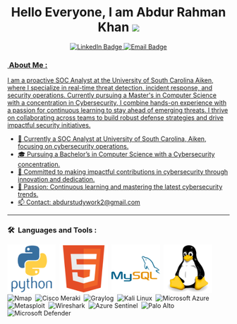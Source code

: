 


<head>
  <meta charset="UTF-8">
  <meta name="viewport" content="width=device-width, initial-scale=1.0">
</head>
<body>
<div style="text-align: center;">

  <h1 align="center">Hello Everyone, I am Abdur Rahman Khan <img src="[https://www.google.com/imgres?q=watch%20dogs%20%20gif%20transparent&imgurl=https%3A%2F%2Fi.gifer.com%2F7pC3.gif&imgrefurl=https%3A%2F%2Fgifer.com%2Fen%2F7pC3&docid=hu7C3dw8VHbNeM&tbnid=_ybsbAMkT8NerM&vet=12ahUKEwjhv7qXge-NAxW2l4kEHZxBIB8QM3oECEEQAA..i&w=480&h=260&hcb=2&ved=2ahUKEwjhv7qXge-NAxW2l4kEHZxBIB8QM3oECEEQA](https://i.gifer.com/7pC3.mp4)A" width="40"></h1>

 
</div>
<p align="center">
<a href="https://www.linkedin.com/in/abdur-rahman-khan-cybersec" target="_blank" rel="noopener noreferrer">
  <img src="https://img.shields.io/badge/LinkedIn-blue?style=for-the-badge&logo=linkedin&logoColor=white" alt="LinkedIn Badge">
</a>

<a href="mailto:abdurstudywork2@gmail.com" target="_blank" rel="noopener noreferrer">
  <img src="https://img.shields.io/badge/Email-red?style=for-the-badge&logo=gmail&logoColor=white" alt="Email Badge">


  <h3> &nbsp;About Me :</h3>
<p> I am a proactive SOC Analyst at the University of South Carolina Aiken, where I specialize in real-time threat detection, incident response, and security operations. Currently pursuing a Master's in Computer Science with a concentration in Cybersecurity, I combine hands-on experience with a passion for continuous learning to stay ahead of emerging threats. I thrive on collaborating across teams to build robust defense strategies and drive impactful security initiatives. </p>
  <ul>
   <li> 💼 Currently a SOC Analyst at University of South Carolina, Aiken, focusing on cybersecurity operations.</li>
<li>🎓 Pursuing a Bachelor’s in Computer Science with a Cybersecurity concentration.</li>
    <li>🌟 Committed to making impactful contributions in cybersecurity through innovation and dedication.</li>
    <li> 🌱 Passion: Continuous learning and mastering the latest cybersecurity trends.</li>
    <li>📫 Contact: <a href="mailto:abdurstudywork2@gmail.com">abdurstudywork2@gmail.com</a></li>
  </ul>

  <hr>

  <h3>🛠 &nbsp;Languages and Tools :</h3>
  <p>
   <img src="https://github.com/devicons/devicon/blob/master/icons/python/python-original-wordmark.svg" title="Python" alt="Python" width="110" height="110">&nbsp;
<img src="https://github.com/devicons/devicon/blob/master/icons/html5/html5-original.svg" title="HTML5" alt="HTML" width="110" height="110">&nbsp;
<img src="https://github.com/devicons/devicon/blob/master/icons/mysql/mysql-original-wordmark.svg" title="MySQL" alt="MySQL" width="110" height="110">&nbsp;
<img src="https://github.com/devicons/devicon/blob/master/icons/linux/linux-original.svg" title="Linux" alt="Linux" width="110" height="110">&nbsp;
<img src="https://nmap.org/images/nmap-logo-64px.svg" title="Nmap" alt="Nmap" width="110" height="110">&nbsp;
<img src="https://kb.swivelsecure.com/w/images/thumb/d/d1/Cisco-meraki-logo.png/240px-Cisco-meraki-logo.png" alt="Cisco Meraki" width="110" height="110">&nbsp;
        <img src="https://upload.wikimedia.org/wikipedia/commons/thumb/f/fd/Graylog-logo-blk.jpg/330px-Graylog-logo-blk.jpg" title="Graylog" alt="Graylog" width="210" height="110">&nbsp;
        <img src="https://www.kali.org/images/kali-dragon-icon.svg" title="Kali Linux" alt="Kali Linux" width="110" height="110">&nbsp;
        <img src="https://upload.wikimedia.org/wikipedia/commons/a/a8/Microsoft_Azure_Logo.svg" title="Microsoft Azure" alt="Microsoft Azure" width="110" height="110">&nbsp;
        <img src="https://e7.pngegg.com/pngimages/122/777/png-clipart-metasploit-project-penetration-test-security-hacker-computer-security-shellcode-ruby-blue-angle.png" title="Metasploit" alt="Metasploit" width="110" height="110">&nbsp;
        <img src="https://upload.wikimedia.org/wikipedia/commons/d/df/Wireshark_icon.svg" title="Wireshark" alt="Wireshark" width="110" height="110">&nbsp;
        <img src="https://cdn.prod.website-files.com/64e50cbe2b6f932c04238c14/65bd1cf66a489fcb41c89f45_Azure_sentinel_high_res_logo%201.webp" title="Azure Sentinel" alt="Azure Sentinel" width="110" height="110">&nbsp;
        <img src="https://getlogovector.com/wp-content/uploads/2020/09/palo-alto-networks-inc-logo-vector.png" title="Palo Alto" alt="Palo Alto" width="210" height="110">&nbsp;
        <img src="https://alta-ict.nl/__asset?url=/wp-content/uploads/2022/11/microsoft-defender-e1670190403790-1.png&extension=jpg&width=1200" title="Microsoft Defender" alt="Microsoft Defender" width="210" height="110">&nbsp;
        


  </p>
    
</body>
</html>
